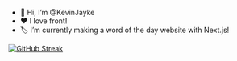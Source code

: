 - 👋 Hi, I’m @KevinJayke
- ❤️ I love front!
- 🏷 I’m currently making a word of the day website with Next.js!

 [![GitHub Streak](https://streak-stats.demolab.com?user=KevinJayke&hide_border=true)](https://git.io/streak-stats) 
